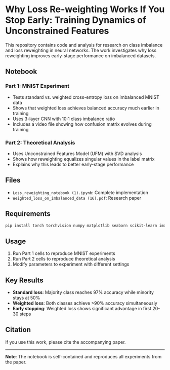 # Why Loss Re-weighting Works If You Stop Early: Training Dynamics of Unconstrained Features

This repository contains code and analysis for research on class imbalance and loss reweighting in neural networks. The work investigates why loss reweighting improves early-stage performance on imbalanced datasets.


## Notebook

### Part 1: MNIST Experiment
- Tests standard vs. weighted cross-entropy loss on imbalanced MNIST data
- Shows that weighted loss achieves balanced accuracy much earlier in training
- Uses 3-layer CNN with 10:1 class imbalance ratio
- Includes a video file showing how confusion matrix evolves during training

### Part 2: Theoretical Analysis  
- Uses Unconstrained Features Model (UFM) with SVD analysis
- Shows how reweighting equalizes singular values in the label matrix
- Explains why this leads to better early-stage performance

## Files

- `Loss_reweighting_notebook (1).ipynb`: Complete implementation
- `Weighted_loss_on_imbalanced_data (16).pdf`: Research paper

## Requirements

```bash
pip install torch torchvision numpy matplotlib seaborn scikit-learn imageio
```

## Usage

1. Run Part 1 cells to reproduce MNIST experiments
2. Run Part 2 cells to reproduce theoretical analysis
3. Modify parameters to experiment with different settings

## Key Results

- **Standard loss**: Majority class reaches 97% accuracy while minority stays at 50%
- **Weighted loss**: Both classes achieve >90% accuracy simultaneously
- **Early stopping**: Weighted loss shows significant advantage in first 20-30 steps

## Citation

If you use this work, please cite the accompanying paper.

---

**Note**: The notebook is self-contained and reproduces all experiments from the paper. 